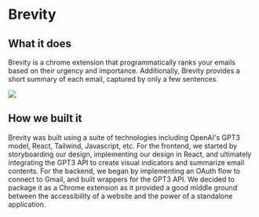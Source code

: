 # Brevity

## What it does
Brevity is a chrome extension that programmatically ranks your emails based on their urgency and importance. 
Additionally, Brevity provides a short summary of each email, captured by only a few sentences.


<img src="https://d112y698adiu2z.cloudfront.net/photos/production/software_photos/002/282/156/datas/gallery.jpg"></img>

## How we built it
Brevity was built using a suite of technologies including OpenAI's GPT3 model, React, Tailwind, Javascript, etc. For the frontend, we started by storyboarding our design, implementing our design in React, and ultimately integrating the GPT3 API to create visual indicators and summarize email contents. For the backend, we began by implementing an OAuth flow to connect to Gmail, and built wrappers for the GPT3 API. We decided to package it as a Chrome extension as it provided a good middle ground between the accessibility of a website and the power of a standalone application.
